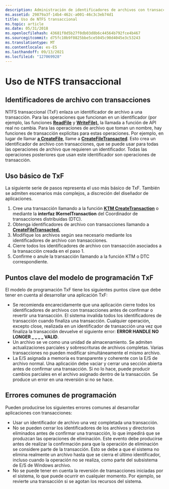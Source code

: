 ```yaml
---
description: Administración de identificadores de archivos con transacciones en NTFS transaccional.
ms.assetid: 29879a3f-14b4-462c-a001-46c3c3eb74d1
title: Uso de NTFS transaccional
ms.topic: article
ms.date: 05/31/2018
ms.openlocfilehash: 43681f0d5b27f0db03d8b6c44564b792fce4b467
ms.sourcegitcommit: d75fc10b9f0825bbe5ce5045c90d4045e3c53243
ms.translationtype: MT
ms.contentlocale: es-ES
ms.lasthandoff: 09/13/2021
ms.locfileid: "127069928"
---
```

# <a name="how-to-use-transactional-ntfs"></a>Uso de NTFS transaccional

## <a name="transacted-file-handles"></a>Identificadores de archivo con transacciones

NTFS transaccional (TxF) enlaza un identificador de archivo a una transacción. Para las operaciones que funcionan en un identificador (por ejemplo, las funciones [**ReadFile**](/windows/desktop/api/FileAPI/nf-fileapi-readfile) y [**WriteFile),**](/windows/desktop/api/FileAPI/nf-fileapi-writefile) la llamada a función de API real no cambia. Para las operaciones de archivo que toman un nombre, hay funciones de transacción explícitas para estas operaciones. Por ejemplo, en lugar de llamar [**a CreateFile**](/windows/desktop/api/FileAPI/nf-fileapi-createfilea), llame a [**CreateFileTransacted**](/windows/desktop/api/WinBase/nf-winbase-createfiletransacteda). Esto crea un identificador de archivo con transacciones, que se puede usar para todas las operaciones de archivo que requieren un identificador. Todas las operaciones posteriores que usan este identificador son operaciones de transacción.

## <a name="basic-txf-usage"></a>Uso básico de TxF

La siguiente serie de pasos representa el uso más básico de TxF. También se admiten escenarios más complejos, a discreción del diseñador de aplicaciones.

1.  Cree una transacción llamando a la función [**KTM CreateTransaction**](/windows/desktop/api/ktmw32/nf-ktmw32-createtransaction) o mediante la **interfaz IKernelTransaction** del Coordinador de transacciones distribuidas (DTC). [](/previous-versions/windows/desktop/mscs/distributed-transaction-coordinator)
2.  Obtenga identificadores de archivo con transacciones llamando a [**CreateFileTransacted.**](/windows/desktop/api/WinBase/nf-winbase-createfiletransacteda)
3.  Modifique los archivos según sea necesario mediante los identificadores de archivo con transacciones.
4.  Cierre todos los identificadores de archivo con transacción asociados a la transacción creada en el paso 1.
5.  Confirme o anule la transacción llamando a la función KTM o DTC correspondiente.

## <a name="key-points-of-the-txf-programming-model"></a>Puntos clave del modelo de programación TxF

El modelo de programación TxF tiene los siguientes puntos clave que debe tener en cuenta al desarrollar una aplicación TxF:

-   Se recomienda encarecidamente que una aplicación cierre todos los identificadores de archivos con transacciones antes de confirmar o revertir una transacción. El sistema invalida todos los identificadores de transacción cuando finaliza una transacción. Cualquier operación, excepto close, realizada en un identificador de transacción una vez que finaliza la transacción devuelve el siguiente error: **ERROR HANDLE NO LONGER \_ \_ \_ \_ VALID**.
-   Un archivo se ve como una unidad de almacenamiento. Se admiten actualizaciones parciales y sobrescrituras de archivos completas. Varias transacciones no pueden modificar simultáneamente el mismo archivo.
-   La E/S asignada a memoria es transparente y coherente con la E/S de archivo normal. Una aplicación debe vaciar y cerrar una sección abierta antes de confirmar una transacción. Si no lo hace, puede producir cambios parciales en el archivo asignado dentro de la transacción. Se produce un error en una reversión si no se hace.

## <a name="common-programming-errors"></a>Errores comunes de programación

Pueden producirse los siguientes errores comunes al desarrollar aplicaciones con transacciones:

-   Usar un identificador de archivo una vez completada una transacción.
-   No se pueden cerrar los identificadores de los archivos y directorios eliminados antes de confirmar una transacción, lo que impedirá que se produzcan las operaciones de eliminación. Este evento debe producirse antes de realizar la confirmación para que la operación de eliminación se considere parte de la transacción. Esto se debe a que el sistema no elimina realmente un archivo hasta que se cierra el último identificador, incluso cuando la operación no se realiza, como parte del subsistema de E/S de Windows archivo.
-   No se puede tener en cuenta la reversión de transacciones iniciadas por el sistema, lo que puede ocurrir en cualquier momento. Por ejemplo, se revierte una transacción si se agotan los recursos del sistema.

 

 
